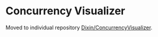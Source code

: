 # Concurrency Visualizer

Moved to individual repository [Dixin/ConcurrencyVisualizer](https://github.com/Dixin/ConcurrencyVisualizer).

